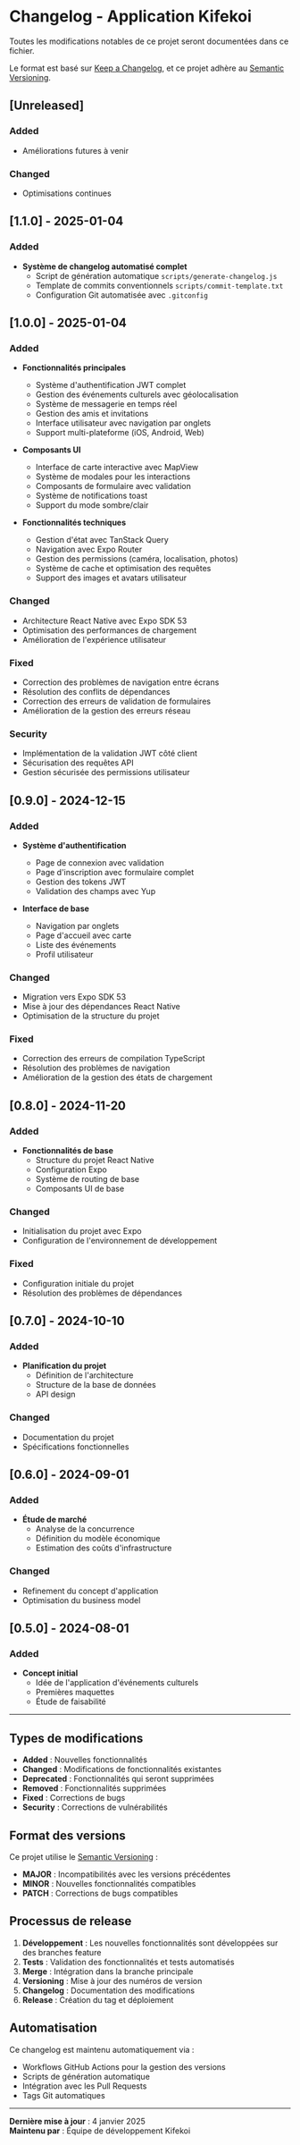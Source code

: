 # Changelog - Application Kifekoi

Toutes les modifications notables de ce projet seront documentées dans ce fichier.

Le format est basé sur [Keep a Changelog](https://keepachangelog.com/fr/1.0.0/),
et ce projet adhère au [Semantic Versioning](https://semver.org/lang/fr/).

## [Unreleased]

### Added
- Améliorations futures à venir

### Changed
- Optimisations continues

## [1.1.0] - 2025-01-04

### Added
- **Système de changelog automatisé complet**
  - Script de génération automatique `scripts/generate-changelog.js`
  - Template de commits conventionnels `scripts/commit-template.txt`
  - Configuration Git automatisée avec `.gitconfig`

## [1.0.0] - 2025-01-04

### Added
- **Fonctionnalités principales**
  - Système d'authentification JWT complet
  - Gestion des événements culturels avec géolocalisation
  - Système de messagerie en temps réel
  - Gestion des amis et invitations
  - Interface utilisateur avec navigation par onglets
  - Support multi-plateforme (iOS, Android, Web)

- **Composants UI**
  - Interface de carte interactive avec MapView
  - Système de modales pour les interactions
  - Composants de formulaire avec validation
  - Système de notifications toast
  - Support du mode sombre/clair

- **Fonctionnalités techniques**
  - Gestion d'état avec TanStack Query
  - Navigation avec Expo Router
  - Gestion des permissions (caméra, localisation, photos)
  - Système de cache et optimisation des requêtes
  - Support des images et avatars utilisateur

### Changed
- Architecture React Native avec Expo SDK 53
- Optimisation des performances de chargement
- Amélioration de l'expérience utilisateur

### Fixed
- Correction des problèmes de navigation entre écrans
- Résolution des conflits de dépendances
- Correction des erreurs de validation de formulaires
- Amélioration de la gestion des erreurs réseau

### Security
- Implémentation de la validation JWT côté client
- Sécurisation des requêtes API
- Gestion sécurisée des permissions utilisateur

## [0.9.0] - 2024-12-15

### Added
- **Système d'authentification**
  - Page de connexion avec validation
  - Page d'inscription avec formulaire complet
  - Gestion des tokens JWT
  - Validation des champs avec Yup

- **Interface de base**
  - Navigation par onglets
  - Page d'accueil avec carte
  - Liste des événements
  - Profil utilisateur

### Changed
- Migration vers Expo SDK 53
- Mise à jour des dépendances React Native
- Optimisation de la structure du projet

### Fixed
- Correction des erreurs de compilation TypeScript
- Résolution des problèmes de navigation
- Amélioration de la gestion des états de chargement

## [0.8.0] - 2024-11-20

### Added
- **Fonctionnalités de base**
  - Structure du projet React Native
  - Configuration Expo
  - Système de routing de base
  - Composants UI de base

### Changed
- Initialisation du projet avec Expo
- Configuration de l'environnement de développement

### Fixed
- Configuration initiale du projet
- Résolution des problèmes de dépendances

## [0.7.0] - 2024-10-10

### Added
- **Planification du projet**
  - Définition de l'architecture
  - Structure de la base de données
  - API design

### Changed
- Documentation du projet
- Spécifications fonctionnelles

## [0.6.0] - 2024-09-01

### Added
- **Étude de marché**
  - Analyse de la concurrence
  - Définition du modèle économique
  - Estimation des coûts d'infrastructure

### Changed
- Refinement du concept d'application
- Optimisation du business model

## [0.5.0] - 2024-08-01

### Added
- **Concept initial**
  - Idée de l'application d'événements culturels
  - Premières maquettes
  - Étude de faisabilité

---

## Types de modifications

- **Added** : Nouvelles fonctionnalités
- **Changed** : Modifications de fonctionnalités existantes
- **Deprecated** : Fonctionnalités qui seront supprimées
- **Removed** : Fonctionnalités supprimées
- **Fixed** : Corrections de bugs
- **Security** : Corrections de vulnérabilités

## Format des versions

Ce projet utilise le [Semantic Versioning](https://semver.org/lang/fr/) :

- **MAJOR** : Incompatibilités avec les versions précédentes
- **MINOR** : Nouvelles fonctionnalités compatibles
- **PATCH** : Corrections de bugs compatibles

## Processus de release

1. **Développement** : Les nouvelles fonctionnalités sont développées sur des branches feature
2. **Tests** : Validation des fonctionnalités et tests automatisés
3. **Merge** : Intégration dans la branche principale
4. **Versioning** : Mise à jour des numéros de version
5. **Changelog** : Documentation des modifications
6. **Release** : Création du tag et déploiement

## Automatisation

Ce changelog est maintenu automatiquement via :
- Workflows GitHub Actions pour la gestion des versions
- Scripts de génération automatique
- Intégration avec les Pull Requests
- Tags Git automatiques

---

**Dernière mise à jour** : 4 janvier 2025  
**Maintenu par** : Équipe de développement Kifekoi